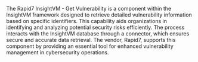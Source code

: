 The Rapid7 InsightVM - Get Vulnerability is a component within the InsightVM framework designed to retrieve detailed vulnerability information based on specific identifiers. This capability aids organizations in identifying and analyzing potential security risks efficiently. The process interacts with the InsightVM database through a connector, which ensures secure and accurate data retrieval. The vendor, Rapid7, supports this component by providing an essential tool for enhanced vulnerability management in cybersecurity operations.

